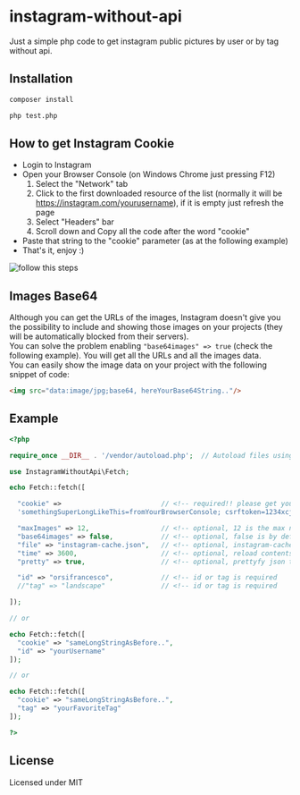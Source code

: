 # instagram-without-api

Just a simple php code to get instagram public pictures by user or by tag without api.

## Installation

```bash
composer install

php test.php
```

## How to get Instagram Cookie

- Login to Instagram
- Open your Browser Console (on Windows Chrome just pressing F12)
  1. Select the "Network" tab
  2. Click to the first downloaded resource of the list (normally it will be https://instagram.com/yourusername), if it is empty just refresh the page 
  3. Select "Headers" bar
  4. Scroll down and Copy all the code after the word "cookie"
- Paste that string to the "cookie" parameter (as at the following example)
- That's it, enjoy :)

![follow this steps](https://user-images.githubusercontent.com/6490641/140643878-d96877a4-b8ac-402d-a977-681f6dda83f4.png "follow this steps")

## Images Base64
Although you can get the URLs of the images, Instagram doesn't give you the possibility to include and showing those images on your projects (they will be automatically blocked from their servers).\
You can solve the problem enabling `"base64images" => true` (check the following example). You will get all the URLs and all the images data.\
You can easily show the image data on your project with the following snippet of code:

```html
<img src="data:image/jpg;base64, hereYourBase64String.."/>
```

## Example

```php
<?php

require_once __DIR__ . '/vendor/autoload.php';  // Autoload files using Composer autoload

use InstagramWithoutApi\Fetch;

echo Fetch::fetch([

  "cookie" =>                         // <!-- required!! please get your cookie from your browser console
  'somethingSuperLongLikeThis=fromYourBrowserConsole; csrftoken=1234xcj5; fbm_124024574287414=base_domain=.instagram.com; shbid="12383\0543952162074\054166446......."',

  "maxImages" => 12,                  // <!-- optional, 12 is the max number
  "base64images" => false,            // <!-- optional, false is by default, includes images base64 in the json output, it is pretty heavy
  "file" => "instagram-cache.json",   // <!-- optional, instagram-cache.json is by default
  "time" => 3600,                     // <!-- optional, reload contents after 3600 seconds by default
  "pretty" => true,                   // <!-- optional, prettyfy json true/false

  "id" => "orsifrancesco",            // <!-- id or tag is required
  //"tag" => "landscape"              // <!-- id or tag is required

]);

// or

echo Fetch::fetch([
  "cookie" => "sameLongStringAsBefore..",
  "id" => "yourUsername"
]); 

// or

echo Fetch::fetch([
  "cookie" => "sameLongStringAsBefore..",
  "tag" => "yourFavoriteTag"
]);

?>
```

## License

Licensed under MIT